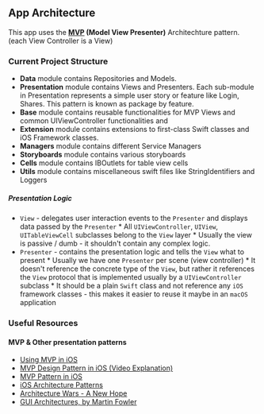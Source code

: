 ## App Architecture

This app uses the **[MVP](https://en.wikipedia.org/wiki/Model%E2%80%93view%E2%80%93presenter) (Model View Presenter)** Architechture pattern. (each View Controller is a View)

### Current Project Structure

* **Data** module contains Repositories and Models.
* **Presentation** module contains Views and Presenters. Each sub-module in Presentation represents a simple user story or feature like Login, Shares. This pattern is known as package by feature.
* **Base** module contains reusable functionalities for MVP Views and common UIViewController functionalities and
* **Extension** module contains extensions to first-class Swift classes and iOS Framework classes.
* **Managers** module contains different Service Managers
* **Storyboards** module contains various storyboards
* **Cells**  module contains IBOutlets for table view cells
* **Utils** module contains miscellaneous swift files like StringIdentifiers and Loggers

##### Presentation Logic
* `View` - delegates user interaction events to the `Presenter` and displays data passed by the `Presenter`
        * All `UIViewController`, `UIView`, `UITableViewCell` subclasses belong to the `View` layer
        * Usually the view is passive / dumb - it shouldn't contain any complex logic.
* `Presenter` - contains the presentation logic and tells the `View` what to present
        * Usually we have one `Presenter` per scene (view controller)
        * It doesn't reference the concrete type of the `View`, but rather it references the `View` protocol that is implemented usually by a `UIViewController` subclass
        * It should be a plain `Swift` class and not reference any `iOS` framework classes - this makes it easier to reuse it maybe in an `macOS` application

### Useful Resources

#### MVP & Other presentation patterns

* [Using MVP in iOS](http://iyadagha.com/using-mvp-ios-swift)
* [MVP Design Pattern in iOS (Video Explanation)](https://www.youtube.com/watch?v=1vpGW9BRxeY)
* [MVP Pattern in iOS](https://dzone.com/articles/mvp-pattern-in-ios)
* [iOS Architecture Patterns](https://medium.com/ios-os-x-development/ios-architecture-patterns-ecba4c38de52#.67lieoiim)
* [Architecture Wars - A New Hope](https://swifting.io/blog/2016/09/07/architecture-wars-a-new-hope/)
* [GUI Architectures, by Martin Fowler](https://martinfowler.com/eaaDev/uiArchs.html)
